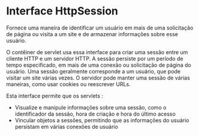 # Interface HttpSession
<p>Fornece uma maneira de identificar um usuário em mais de uma solicitação de página ou visita a um site e de armazenar informações sobre esse usuário.</p>
<p>O contêiner de servlet usa essa interface para criar uma sessão entre um cliente HTTP e um servidor HTTP. A sessão persiste por um período de tempo especificado, em mais de uma conexão ou solicitação de página do usuário. Uma sessão geralmente corresponde a um usuário, 
que pode visitar um site várias vezes. O servidor pode manter uma sessão de várias maneiras, como usar cookies ou reescrever URLs.</p>

<p>Esta interface permite que os servlets : </p>

- Visualize e manipule informações sobre uma sessão, como o identificador da sessão, hora de criação e hora do último acesso
- Vincular objetos a sessões, permitindo que as informações do usuário persistam em várias conexões de usuário
